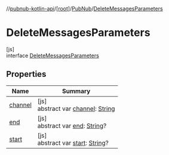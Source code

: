 //[pubnub-kotlin-api](../../../../index.md)/[[root]](../../index.md)/[PubNub](../index.md)/[DeleteMessagesParameters](index.md)

# DeleteMessagesParameters

[js]\
interface [DeleteMessagesParameters](index.md)

## Properties

| Name | Summary |
|---|---|
| [channel](channel.md) | [js]<br>abstract var [channel](channel.md): [String](https://kotlinlang.org/api/latest/jvm/stdlib/kotlin-stdlib/kotlin/-string/index.html) |
| [end](end.md) | [js]<br>abstract var [end](end.md): [String](https://kotlinlang.org/api/latest/jvm/stdlib/kotlin-stdlib/kotlin/-string/index.html)? |
| [start](start.md) | [js]<br>abstract var [start](start.md): [String](https://kotlinlang.org/api/latest/jvm/stdlib/kotlin-stdlib/kotlin/-string/index.html)? |

